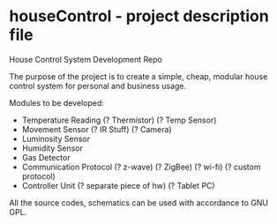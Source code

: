 houseControl - project description file
=======================================

House Control System Development Repo

The purpose of the project is to create a simple, cheap, modular house control system for personal and business usage.

Modules to be developed: 

- Temperature Reading
    (? Thermistor)
    (? Temp Sensor)
- Movement Sensor
    (? IR Stuff)
    (? Camera)
- Luminosity Sensor
- Humidity Sensor 
- Gas Detector
- Communication Protocol
    (? z-wave)
    (? ZigBee)
    (? wi-fi)
    (? custom protocol)
- Controller Unit
    (? separate piece of hw)
    (? Tablet PC)

All the source codes, schematics can be used with accordance to GNU GPL.
